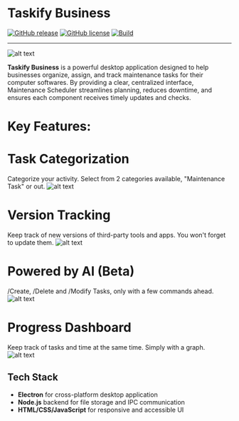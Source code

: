 # Taskify Business
[![GitHub release](https://img.shields.io/github/v/release/Play-Epik-Inc/Taskify-Business?color=009dff)](https://github.com/Play-Epik-Inc/Taskify-Business/releases/latest) [![GitHub license](https://img.shields.io/badge/license-Apache-blue.svg)](https://github.com/Play-Epik-Inc/Taskify-Business/blob/main/LICENSE) [![Build](https://github.com/Play-Epik-Inc/Taskify-Business/actions/workflows/windows.yml/badge.svg?branch=dev)](https://github.com/Play-Epik-Inc/Taskify-Business/actions/workflows/windows.yml)
<hr>

![alt text](https://raw.githubusercontent.com/Play-Epik-Inc/Taskify-Business/refs/heads/main/src/assets/gitImages/git_slide1.png "Main Page")

**Taskify Business** is a powerful desktop application designed to help businesses organize, assign, and track maintenance tasks for their computer softwares. 
By providing a clear, centralized interface, Maintenance Scheduler streamlines planning, reduces downtime, and ensures each component receives timely updates and checks.

# **Key Features**:

# **Task Categorization**  
Categorize your activity. Select from 2 categories available, "Maintenance Task" or out.
![alt text](https://raw.githubusercontent.com/Play-Epik-Inc/Taskify-Business/refs/heads/main/src/assets/gitImages/git_slide1.png "Task categorization")
  
# **Version Tracking**  
Keep track of new versions of third-party tools and apps. You won't forget to update them.
![alt text](https://raw.githubusercontent.com/Play-Epik-Inc/Taskify-Business/refs/heads/main/src/assets/gitImages/git_slide2.png "Version Tracking")
  
# **Powered by AI (Beta)**  
  /Create, /Delete and /Modify Tasks, only with a few commands ahead.
![alt text](https://play-epik-incorporation.netlify.app/img/_devsAi.webp "AI Assistant")
  
# **Progress Dashboard**  
  Keep track of tasks and time at the same time. Simply with a graph.
  ![alt text](https://raw.githubusercontent.com/Play-Epik-Inc/Taskify-Business/refs/heads/main/src/assets/gitImages/git_slide3.png "Charts")

## Tech Stack

- **Electron** for cross-platform desktop application
- **Node.js** backend for file storage and IPC communication
- **HTML/CSS/JavaScript** for responsive and accessible UI